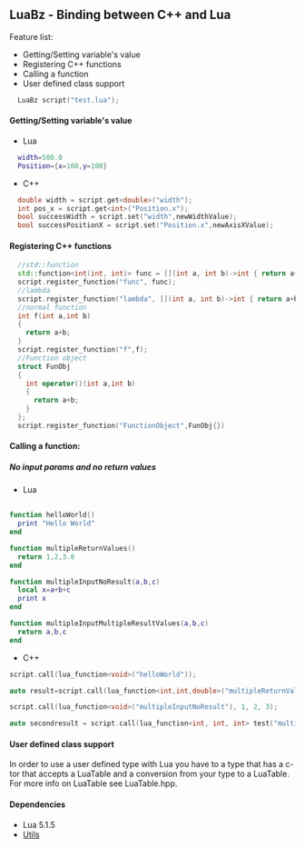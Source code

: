 ## LuaBz - Binding between C++ and Lua

Feature list:
 * Getting/Setting variable's value
 * Registering C++ functions
 * Calling a function
 * User defined class support


```cpp
  LuaBz script("test.lua");
```
#### Getting/Setting variable's value

* Lua 
```lua
  width=500.0
  Position={x=100,y=100}
```
* C++
```cpp
  double width = script.get<double>("width");
  int pos_x = script.get<int>("Position.x");
  bool successWidth = script.set("width",newWidthValue);
  bool successPositionX = script.set("Position.x",newAxisXValue);
```
#### Registering C++ functions
```cpp
  //std::function
  std::function<int(int, int)> func = [](int a, int b)->int { return a+b; };
  script.register_function("func", func);
  //lambda
  script.register_function("lambda", [](int a, int b)->int { return a+b; });
  //normal function
  int f(int a,int b)
  {
    return a+b;
  }
  script.register_function("f",f);
  //Function object
  struct FunObj
  {
    int operator()(int a,int b)
    {
      return a+b;
    }
  };
  script.register_function("FunctionObject",FunObj{})
```
#### Calling a function:
##### No input params and no return values
* Lua
```lua
	
function helloWorld()
  print "Hello World"
end

function multipleReturnValues()
  return 1,2,3.0
end

function multipleInputNoResult(a,b,c)
  local x=a+b+c
  print x
end

function multipleInputMultipleResultValues(a,b,c)
  return a,b,c
end
```
* C++
```cpp
script.call(lua_function<void>("helloWorld"));

auto result=script.call(lua_function<int,int,double>("multipleReturnValues"));

script.call(lua_function<void>("multipleInputNoResult"), 1, 2, 3);

auto secondresult = script.call(lua_function<int, int, int> test("multipleInputMultipleResultValues"), 1, 2, 3); 
```
#### User defined class support
 In order to use a user defined type with Lua you have to a type that has a c-tor that accepts a LuaTable and a conversion from your type to a LuaTable.
 For more info on LuaTable see LuaTable.hpp.

#### Dependencies
* Lua 5.1.5
* [Utils](https://github.com/blazgrom/Utils)